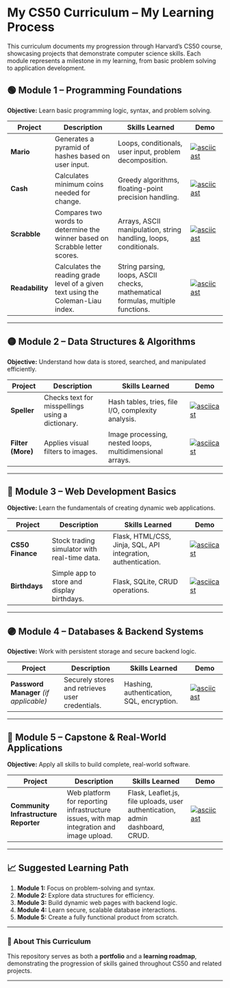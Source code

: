 # My CS50 Curriculum – My Learning Process

This curriculum documents my progression through Harvard’s CS50 course, showcasing projects that demonstrate computer science skills.
Each module represents a milestone in my learning, from basic problem solving to application development.

## 🟢 Module 1 – Programming Foundations
**Objective:** Learn basic programming logic, syntax, and problem solving.

| Project | Description | Skills Learned | Demo |
|---------|-------------|----------------|------|
| **Mario** | Generates a pyramid of hashes based on user input. | Loops, conditionals, user input, problem decomposition. | [![asciicast](https://asciinema.org/a/aLckIpejwaFdjQwN3yXr7LGhJ.svg)](https://asciinema.org/a/aLckIpejwaFdjQwN3yXr7LGhJ)|
| **Cash** | Calculates minimum coins needed for change. | Greedy algorithms, floating-point precision handling. |  [![asciicast](https://asciinema.org/a/dPjSDHZth8vslygLUbhODQxw5.svg)](https://asciinema.org/a/dPjSDHZth8vslygLUbhODQxw5) |
| **Scrabble** | Compares two words to determine the winner based on Scrabble letter scores. | Arrays, ASCII manipulation, string handling, loops, conditionals. | [![asciicast](https://asciinema.org/a/FPz1ZYCN9knfpmMON1j4rTwFC.svg)](https://asciinema.org/a/FPz1ZYCN9knfpmMON1j4rTwFC) |
| **Readability** | Calculates the reading grade level of a given text using the Coleman-Liau index. | String parsing, loops, ASCII checks, mathematical formulas, multiple functions. | [![asciicast](https://asciinema.org/a/Gc8KhFFJxIMVaCm5c62dEDFfu.svg)](https://asciinema.org/a/Gc8KhFFJxIMVaCm5c62dEDFfu) |


---

## 🟡 Module 2 – Data Structures & Algorithms
**Objective:** Understand how data is stored, searched, and manipulated efficiently.

| Project | Description | Skills Learned | Demo |
|---------|-------------|----------------|------|
| **Speller** | Checks text for misspellings using a dictionary. | Hash tables, tries, file I/O, complexity analysis. | [![asciicast](https://asciinema.org/a/12348.svg)](https://asciinema.org/a/12348) |
| **Filter (More)** | Applies visual filters to images. | Image processing, nested loops, multidimensional arrays. | [![asciicast](https://asciinema.org/a/12349.svg)](https://asciinema.org/a/12349) |

---

## 🔵 Module 3 – Web Development Basics
**Objective:** Learn the fundamentals of creating dynamic web applications.

| Project | Description | Skills Learned | Demo |
|---------|-------------|----------------|------|
| **CS50 Finance** | Stock trading simulator with real-time data. | Flask, HTML/CSS, Jinja, SQL, API integration, authentication. | [![asciicast](https://asciinema.org/a/12350.svg)](https://asciinema.org/a/12350) |
| **Birthdays** | Simple app to store and display birthdays. | Flask, SQLite, CRUD operations. | [![asciicast](https://asciinema.org/a/12351.svg)](https://asciinema.org/a/12351) |

---

## 🟣 Module 4 – Databases & Backend Systems
**Objective:** Work with persistent storage and secure backend logic.

| Project | Description | Skills Learned | Demo |
|---------|-------------|----------------|------|
| **Password Manager** *(if applicable)* | Securely stores and retrieves user credentials. | Hashing, authentication, SQL, encryption. | [![asciicast](https://asciinema.org/a/12352.svg)](https://asciinema.org/a/12352) |

---

## 🔴 Module 5 – Capstone & Real-World Applications
**Objective:** Apply all skills to build complete, real-world software.

| Project | Description | Skills Learned | Demo |
|---------|-------------|----------------|------|
| **Community Infrastructure Reporter** | Web platform for reporting infrastructure issues, with map integration and image upload. | Flask, Leaflet.js, file uploads, user authentication, admin dashboard, CRUD. | [![asciicast](https://asciinema.org/a/12353.svg)](https://asciinema.org/a/12353) |

---

## 📈 Suggested Learning Path
1. **Module 1:** Focus on problem-solving and syntax.
2. **Module 2:** Explore data structures for efficiency.
3. **Module 3:** Build dynamic web pages with backend logic.
4. **Module 4:** Learn secure, scalable database interactions.
5. **Module 5:** Create a fully functional product from scratch.

---

### 🎯 About This Curriculum
This repository serves as both a **portfolio** and a **learning roadmap**, demonstrating the progression of skills gained throughout CS50 and related projects.

---
